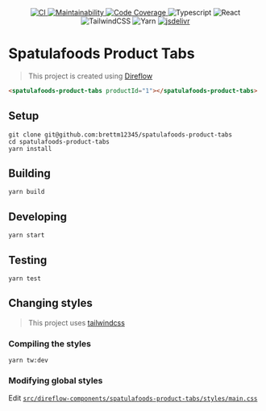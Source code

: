 <p align="center">
  <a
    href="https://github.com/Brettm12345/spatulafoods-product-tabs/actions/workflows/main.yml"
  >
    <img
      alt="CI"
      src="https://github.com/Brettm12345/spatulafoods-product-tabs/actions/workflows/main.yml/badge.svg"
    />
  </a>
  <a
    href="https://codeclimate.com/github/Brettm12345/spatulafoods-product-tabs/maintainability"
  >
    <img
      alt="Maintainability"
      src="https://api.codeclimate.com/v1/badges/bd74d12bfd1797c90985/maintainability"
    />
  </a>
  <a href="https://codecov.io/gh/Brettm12345/spatulafoods-product-tabs">
    <img
      alt="Code Coverage"
      src="https://codecov.io/gh/Brettm12345/spatulafoods-product-tabs/branch/main/graph/badge.svg?token=c0H6SoaQHf"
    />
  </a>
  <img
    alt="Typescript"
    src="https://img.shields.io/badge/typescript-%23007ACC.svg?style=flat&logo=typescript&logoColor=white"
  />
  <img
    alt="React"
    src="https://img.shields.io/badge/react-%2320232a.svg?style=flat&logo=react&logoColor=%2361DAFB"
  />
  <img
    alt="TailwindCSS"
    src="https://img.shields.io/badge/tailwindcss-%2338B2AC.svg?style=flat&logo=tailwind-css&logoColor=white"
  />
  <img
    alt="Yarn"
    src="https://img.shields.io/badge/yarn-%232C8EBB.svg?style=flat&logo=yarn&logoColor=white"
  />
  <a href="https://www.jsdelivr.com/package/npm/spatulafoods-product-tabs">
    <img
      alt="jsdelivr"
      src="https://data.jsdelivr.com/v1/package/npm/spatulafoods-product-tabs/badge"
    />
  </a>
</p>

# Spatulafoods Product Tabs

> This project is created using [Direflow](https://direflow.io)

```html
<spatulafoods-product-tabs productId="1"></spatulafoods-product-tabs>
```

## Setup

```shell
git clone git@github.com:brettm12345/spatulafoods-product-tabs
cd spatulafoods-product-tabs
yarn install
```


## Building

```shell
yarn build
```

## Developing

```shell
yarn start
```

## Testing

```shell
yarn test
```

## Changing styles

> This project uses [tailwindcss](https://tailwindcss.com)

### Compiling the styles

```shell
yarn tw:dev
```

### Modifying global styles

Edit [`src/direflow-components/spatulafoods-product-tabs/styles/main.css`](https://github.com/Brettm12345/spatulafoods-product-tabs/blob/main/src/direflow-components/spatulafoods-product-tabs/styles/main.css)
